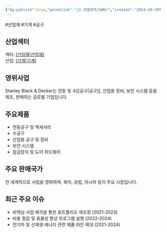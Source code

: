 ```yaml
---
{"dg-publish":true,"permalink":"/2.개별종목/SWK/","created":"2024-10-30T17:34:36.493+09:00","updated":"2025-06-03T20:06:01.430+09:00"}
---
```


#산업재 #기계 #공구 

## 산업섹터

섹터: [[산업재\|산업재]](Industrials)  
산업: [[기계\|기계]](Machinery)

## 영위사업

Stanley Black & Decker는 전동 및 수[[공구\|공구]], 산업용 장비, 보안 시스템 등을 제조, 판매하는 글로벌 기업입니다.

## 주요제품

- 전동공구 및 액세서리
- 수공구
- 산업용 공구 및 장비
- 보안 시스템
- 잠금장치 및 도어 하드웨어

## 주요 판매국가

전 세계적으로 사업을 영위하며, 북미, 유럽, 아시아 등이 주요 시장입니다.

## 최근 주요 이슈

- 비핵심 사업 매각을 통한 포트폴리오 재조정 (2021-2023)
- 비용 절감 및 효율성 향상 프로그램 실행 (2022-2024)
- 전기차 및 신재생 에너지 관련 제품 라인 확대 (2021-2024)